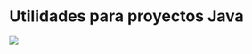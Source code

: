 # Utilidades para proyectos Java

[![](https://jitpack.io/v/Francisco-Castillo/utilidades.svg)](https://jitpack.io/#Francisco-Castillo/utilidades)
